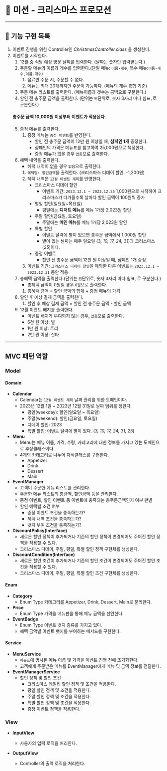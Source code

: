 # 🎄 미션 - 크리스마스 프로모션

---
## 📌 기능 구현 목록

1. 이벤트 진행을 위한 Controller인 *ChristmasController.class* 을 생성한다.
2. 이벤트를 시작한다.
    1. 12월 중 식당 예상 방문 날짜를 입력한다. (날짜는 숫자만 입력받는다.)
    2. 주문할 메뉴의 이름과 개수를 입력한다.(단일 메뉴: `이름-개수`, 복수 메뉴:`이름-개수,이름-개수`)
       1. 음료만 주문 시, 주문할 수 없다.
       2. 메뉴는 최대 20개까지만 주문이 가능하다. (메뉴의 개수 총합 기준)
    3. 주문 메뉴 리스트를 출력한다. (메뉴이름과 갯수는 공백으로 구분한다.)
    4. 할인 전 총주문 금액을 출력한다. (단위는 `원`단위로, 숫자 3자리 마다 쉼표`,`로 구분한다.)
   #### 총주문 금액 10,000원 이상부터 이벤트가 적용된다.
    5. 증정 메뉴를 출력한다.
        1. 증정 메뉴는 `증정 이벤트`를 반영한다.
            - 할인 전 총주문 금액이 12만 원 이상일 때, **샴페인 1개** 증정한다.
            - 샴페인의 가격은 메뉴표를 참고하여 25,000원으로 책정한다.
            - 증정 메뉴가 없을 경우 `없음`으로 출력한다.
    6. 혜택 내역을 출력한다.
       - 혜택 내역이 없을 경우 `없음`으로 출력한다.
       1. `혜택명: 할인금액`을 출력한다. (크리스마스 디데이 할인: -1,200원)
       2. 혜택 내역은 `12월 이벤트 계획`를 반영한다.
          - 크리스마스 디데이 할인
            - 이벤트 기간: `2023.12.1 ~ 2023.12.25`
              1,000원으로 시작하여 크리스마스가 다가올수록 날마다 할인 금액이 100원씩 증가
          - 평일 할인(일요일~목요일)
            - 평일에는 **디저트 메뉴**를 메뉴 1개당 2,023원 할인
          - 주말 할인(금요일, 토요일)
            - 주말에는 **메인 메뉴**를 메뉴 1개당 2,023원 할인
          - 특별 할인
            - 이벤트 달력에 별이 있으면 총주문 금액에서 1,000원 할인
            - 별이 있는 날짜는 매주 일요일 (*3, 10, 17, 24, 31*)과 크리스마스(*25*)이다.
          - 증정 이벤트
            - 할인 전 총주문 금액이 12만 원 이상일 때, 샴페인 1개 증정
       3. 이벤트 기간: `크리스마스 디데이 할인`을 제외한 다른 이벤트는 `2023.12.1 ~ 2023.12.31` 동안 적용
    7. 총혜택 금액을 출력한다.(단위는 `원`단위로, 숫자 3자리 마다 쉼표`,`로 구분한다.)
       - 총혜택 금액이 0원일 경우 `0원`으로 출력한다.
       1. 총혜택 금액 = 할인 금액의 합계 + 증정 메뉴의 가격
    8. 할인 후 예상 결제 금액을 출력한다. 
       1. 할인 후 예상 결제 금액 = 할인 전 총주문 금액 - 할인 금액
    9. 12월 이벤트 배지를 출력한다.
       - 이벤트 배지가 부여되지 않는 경우, `없음`으로 출력한다.
       - 5천 원 이상: 별
       - 1만 원 이상: 트리
       - 2만 원 이상: 산타
---
## MVC 패턴 역할
### Model
#### Domain
- **Calendar**
  - Calendar는 `12월 이벤트 계획` 날짜 관리를 위한 도메인이다.
  - 2023년 12월 1일 ~ 2023년 12월 31일로 날짜 범위를 정한다.
    - 평일(weekday): 할인(일요일 ~ 목요일)
    - 주말(weekend): 할인(금요일, 토요일)
    - 디데이 할인: 2023
    - 특별 할인: 이벤트 달력에 별이 있다. (*3, 10, 17, 24, 31, 25*)
- **Menu**
  - Menu는 메뉴 이름, 가격, 수량, 카테고리에 대한 정보를 가지고 있는 도메인으로 추상클래스이다.
  - 4개의 카테고리로 나누어 자식클래스를 구현한다.
    - Appetizer
    - Drink
    - Dessert
    - Main
- **EventManager**
  - 고객이 주문한 메뉴 리스트를 관리한다.
  - 주문한 메뉴 리스트의 총금액, 할인금액 등을 관리한다.
  - 증정 이벤트, 할인 이벤트 등 이벤트에 충족되는 총주문금액인지 여부 판별
  - 할인 혜택별 조건 여부
    - 증정 이벤트 조건을 충족하는가?
    - 혜택 내역 조건을 충족하는가?
    - 뱃지 부여 조건을 충족하는가?
- **DiscountPolicy(Interface)**
  - 새로운 할인 정책이 추가되거나 기존의 할인 정책이 변경되어도 주어진 할인 정책을 적용할 수 있다. 
  - 크리스마스 디데이, 주말, 평일, 특별 할인 정책 구현체를 생성한다.
- **DiscountCondition(Interface)**
  - 새로운 할인 조건이 추가되거나 기존의 할인 조건이 변경되어도 주어진 할인 조건을 적용할 수 있다. 
  - 크리스마스 디데이, 주말, 평일, 특별 할인 조건 구현체를 생성한다.
#### Enum
- **Category**
  - Enum Type 카테고리를 Appetizer, Drink, Dessert, Main로 분리한다.
- **Price**
  - Enum Type 가격을 메뉴판을 통해 메뉴 금액을 선언한다.
- **EventBadge**
  - Enum Type 이벤트 뱃지 종류를 가지고 있다.
  - 혜택 금액별 이벤트 뱃지를 부여하는 메서드를 구현한다.
#### Service
- **MenuService**
  - `메뉴표`에 명시된 메뉴 이름 및 가격을 이벤트 진행 전에 초기화한다.
  - 고객에게 주문받은 메뉴를 EventManager에게 메뉴 및 금액 정보를 전달한다.
- **EventManagerService**
  - 할인 정책 및 할인 조건
    - 크리스마스 데일리 할인 정책 및 조건을 적용한다.
    - 평일 할인 정책 및 조건을 적용한다.
    - 주말 할인 정책 및 조건을 적용한다.
    - 특별 할인 정책 및 조건을 적용한다.
    - 증정 이벤트 정책을 적용한다.
### View
- **InputView**
  - 사용자의 입력 로직을 처리한다.

- **OutputView**
  - Controller의 출력 로직을 처리한다.



